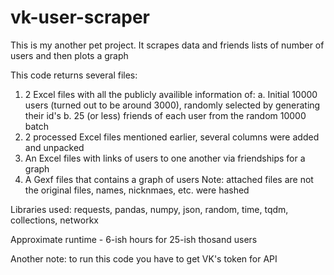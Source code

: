 # vk-user-scraper

This is my another pet project. It scrapes data and friends lists of number of users and then plots a graph

This code returns several files:
  1. 2 Excel files with all the publicly availible information of:
       a. Initial 10000 users (turned out to be around 3000), randomly selected by generating their id's
       b. 25 (or less) friends of each user from the random 10000 batch
  2. 2 processed Excel files mentioned earlier, several columns were added and unpacked
  3. An Excel files with links of users to one another via friendships for a graph
  4. A Gexf files that contains a graph of users
Note: attached files are not the original files, names, nicknmaes, etc. were hashed

Libraries used: requests, pandas, numpy, json, random, time, tqdm, collections, networkx

Approximate runtime - 6-ish hours for 25-ish thosand users

Another note: to run this code you have to get VK's token for API
